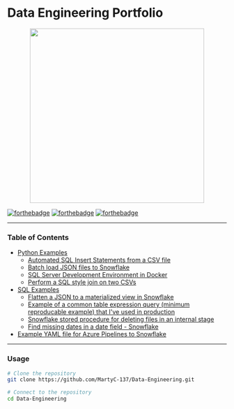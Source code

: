 # Data Engineering Portfolio

<div id="header" align="center">
    <img src="https://i.redd.it/w1m3or6z66j51.jpg" width="400"/>
</div>

<!-- <img src="https://media.giphy.com/media/vi9ob0h5bKmUU/giphy.gif" width="400"/> -->

<!-- ## Code examples to accompany my resume -->

[![forthebadge](https://forthebadge.com/images/badges/compatibility-pc-load-letter.svg)](https://forthebadge.com)
[![forthebadge](https://forthebadge.com/images/badges/kinda-sfw.svg)](https://forthebadge.com)
[![forthebadge](https://forthebadge.com/images/badges/approved-by-george-costanza.svg)](https://forthebadge.com)

---

### Table of Contents
* [Python Examples](https://github.com/MartyC-137/Data-Engineering/tree/main/Python)
    - [Automated SQL Insert Statements from a CSV file](https://github.com/MartyC-137/Data-Engineering/blob/main/Python/Generate_SQL_Insert_Statements_From_CSV.py)
    - [Batch load JSON files to Snowflake](https://github.com/MartyC-137/Data-Engineering/blob/main/Python/LoadJSONToSnowflake.py)
    - [SQL Server Development Environment in Docker](https://github.com/MartyC-137/Data-Engineering/tree/main/Docker)
    - [Perform a SQL style join on two CSVs](https://github.com/MartyC-137/Data-Engineering/blob/main/Python/PerformingASQLStyleJoinOnTwoCSVs.py)
* [SQL Examples](https://github.com/MartyC-137/Data-Engineering/tree/main/SQL)
    - [Flatten a JSON to a materialized view in Snowflake](https://github.com/MartyC-137/Data-Engineering/blob/main/SQL/Flatten_JSON_Window_Function_Example.sql)
    - [Example of a common table expression query (minimum reproducable example) that I've used in production](https://github.com/MartyC-137/Data-Engineering/blob/main/SQL/CTE_Example.sql)
    - [Snowflake stored procedure for deleting files in an internal stage](https://github.com/MartyC-137/Data-Engineering/blob/main/SQL/sp_Clean_Staging_Area_Snowflake.sql)
    - [Find missing dates in a date field - Snowflake](https://github.com/MartyC-137/Data-Engineering/blob/main/SQL/Find_Missing_Dates.sql)
* [Example YAML file for Azure Pipelines to Snowflake](https://github.com/MartyC-137/Data-Engineering/blob/main/Snowflake_CICD.yaml)

---

### Usage

```bash
# Clone the repository
git clone https://github.com/MartyC-137/Data-Engineering.git

# Connect to the repository
cd Data-Engineering
```

<!-- ---

![Jokes Card](https://readme-jokes.vercel.app/api) -->
